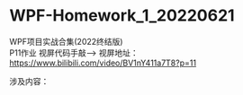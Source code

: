 # WPF-Homework_1_20220621
WPF项目实战合集(2022终结版) \
P11作业  视屏代码手敲-->
视屏地址：https://www.bilibili.com/video/BV1nY411a7T8?p=11

涉及内容：
